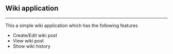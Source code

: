 ## Wiki application
***

This a simple wiki application which has the following features
- Create/Edit wiki post
- View wiki post
- Show wiki history